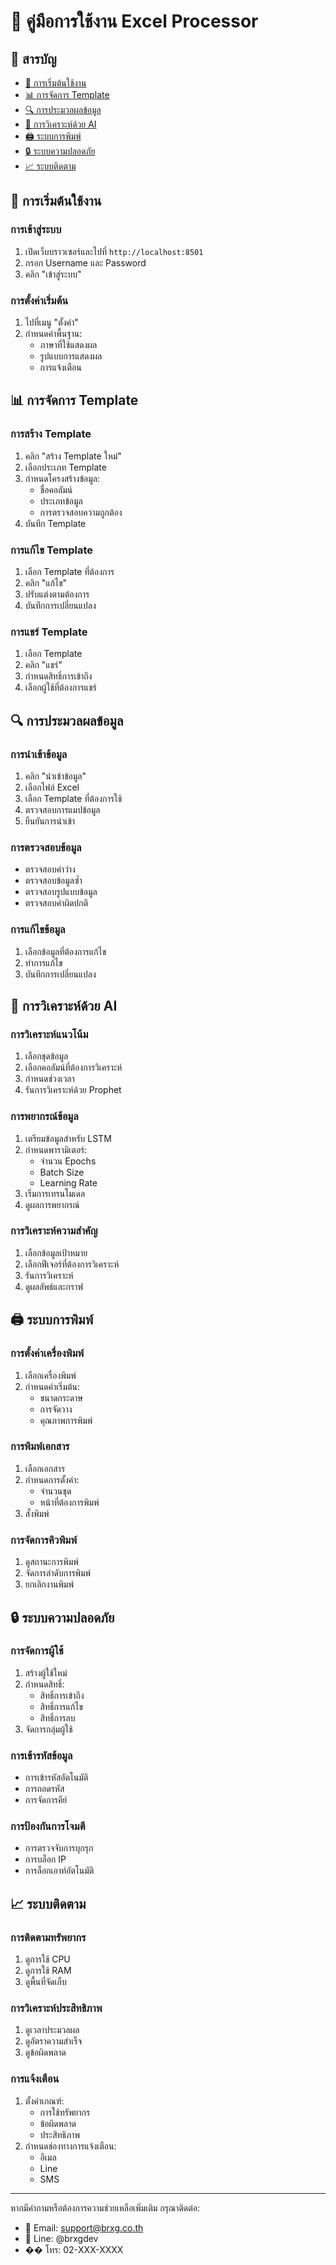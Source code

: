 # 📘 คู่มือการใช้งาน Excel Processor

## 📑 สารบัญ
- [🚀 การเริ่มต้นใช้งาน](#-การเริ่มต้นใช้งาน)
- [📊 การจัดการ Template](#-การจัดการ-template)
- [🔍 การประมวลผลข้อมูล](#-การประมวลผลข้อมูล)
- [🤖 การวิเคราะห์ด้วย AI](#-การวิเคราะห์ด้วย-ai)
- [🖨️ ระบบการพิมพ์](#️-ระบบการพิมพ์)
- [🔒 ระบบความปลอดภัย](#-ระบบความปลอดภัย)
- [📈 ระบบติดตาม](#-ระบบติดตาม)

## 🚀 การเริ่มต้นใช้งาน

### การเข้าสู่ระบบ
1. เปิดเว็บบราวเซอร์และไปที่ `http://localhost:8501`
2. กรอก Username และ Password
3. คลิก "เข้าสู่ระบบ"

### การตั้งค่าเริ่มต้น
1. ไปที่เมนู "ตั้งค่า"
2. กำหนดค่าพื้นฐาน:
   - ภาษาที่ใช้แสดงผล
   - รูปแบบการแสดงผล
   - การแจ้งเตือน

## 📊 การจัดการ Template

### การสร้าง Template
1. คลิก "สร้าง Template ใหม่"
2. เลือกประเภท Template
3. กำหนดโครงสร้างข้อมูล:
   - ชื่อคอลัมน์
   - ประเภทข้อมูล
   - การตรวจสอบความถูกต้อง
4. บันทึก Template

### การแก้ไข Template
1. เลือก Template ที่ต้องการ
2. คลิก "แก้ไข"
3. ปรับแต่งตามต้องการ
4. บันทึกการเปลี่ยนแปลง

### การแชร์ Template
1. เลือก Template
2. คลิก "แชร์"
3. กำหนดสิทธิ์การเข้าถึง
4. เลือกผู้ใช้ที่ต้องการแชร์

## 🔍 การประมวลผลข้อมูล

### การนำเข้าข้อมูล
1. คลิก "นำเข้าข้อมูล"
2. เลือกไฟล์ Excel
3. เลือก Template ที่ต้องการใช้
4. ตรวจสอบการแมปข้อมูล
5. ยืนยันการนำเข้า

### การตรวจสอบข้อมูล
- ตรวจสอบค่าว่าง
- ตรวจสอบข้อมูลซ้ำ
- ตรวจสอบรูปแบบข้อมูล
- ตรวจสอบค่าผิดปกติ

### การแก้ไขข้อมูล
1. เลือกข้อมูลที่ต้องการแก้ไข
2. ทำการแก้ไข
3. บันทึกการเปลี่ยนแปลง

## 🤖 การวิเคราะห์ด้วย AI

### การวิเคราะห์แนวโน้ม
1. เลือกชุดข้อมูล
2. เลือกคอลัมน์ที่ต้องการวิเคราะห์
3. กำหนดช่วงเวลา
4. รันการวิเคราะห์ด้วย Prophet

### การพยากรณ์ข้อมูล
1. เตรียมข้อมูลสำหรับ LSTM
2. กำหนดพารามิเตอร์:
   - จำนวน Epochs
   - Batch Size
   - Learning Rate
3. เริ่มการเทรนโมเดล
4. ดูผลการพยากรณ์

### การวิเคราะห์ความสำคัญ
1. เลือกข้อมูลเป้าหมาย
2. เลือกฟีเจอร์ที่ต้องการวิเคราะห์
3. รันการวิเคราะห์
4. ดูผลลัพธ์และกราฟ

## 🖨️ ระบบการพิมพ์

### การตั้งค่าเครื่องพิมพ์
1. เลือกเครื่องพิมพ์
2. กำหนดค่าเริ่มต้น:
   - ขนาดกระดาษ
   - การจัดวาง
   - คุณภาพการพิมพ์

### การพิมพ์เอกสาร
1. เลือกเอกสาร
2. กำหนดการตั้งค่า:
   - จำนวนชุด
   - หน้าที่ต้องการพิมพ์
3. สั่งพิมพ์

### การจัดการคิวพิมพ์
1. ดูสถานะการพิมพ์
2. จัดการลำดับการพิมพ์
3. ยกเลิกงานพิมพ์

## 🔒 ระบบความปลอดภัย

### การจัดการผู้ใช้
1. สร้างผู้ใช้ใหม่
2. กำหนดสิทธิ์:
   - สิทธิ์การเข้าถึง
   - สิทธิ์การแก้ไข
   - สิทธิ์การลบ
3. จัดการกลุ่มผู้ใช้

### การเข้ารหัสข้อมูล
- การเข้ารหัสอัตโนมัติ
- การถอดรหัส
- การจัดการคีย์

### การป้องกันการโจมตี
- การตรวจจับการบุกรุก
- การบล็อก IP
- การล็อกเอาท์อัตโนมัติ

## 📈 ระบบติดตาม

### การติดตามทรัพยากร
1. ดูการใช้ CPU
2. ดูการใช้ RAM
3. ดูพื้นที่จัดเก็บ

### การวิเคราะห์ประสิทธิภาพ
1. ดูเวลาประมวลผล
2. ดูอัตราความสำเร็จ
3. ดูข้อผิดพลาด

### การแจ้งเตือน
1. ตั้งค่าเกณฑ์:
   - การใช้ทรัพยากร
   - ข้อผิดพลาด
   - ประสิทธิภาพ
2. กำหนดช่องทางการแจ้งเตือน:
   - อีเมล
   - Line
   - SMS

---

หากมีคำถามหรือต้องการความช่วยเหลือเพิ่มเติม กรุณาติดต่อ:
- 📧 Email: support@brxg.co.th
- 💬 Line: @brxgdev
- �� โทร: 02-XXX-XXXX 